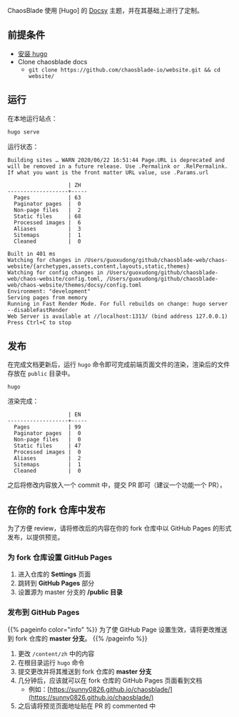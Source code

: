 ChaosBlade 使用 [Hugo] 的 [Docsy](https://www.docsy.dev) 主题，并在其基础上进行了定制。

## 前提条件

- [安装 hugo](https://gohugo.io/getting-started/installing/#fetch-from-github)
- Clone chaosblade docs
  - `git clone https://github.com/chaosblade-io/website.git && cd website/`

## 运行

在本地运行站点：

```bash
hugo serve
```

运行状态：

```shell script
Building sites … WARN 2020/06/22 16:51:44 Page.URL is deprecated and will be removed in a future release. Use .Permalink or .RelPermalink. If what you want is the front matter URL value, use .Params.url

                   | ZH  
-------------------+-----
  Pages            | 63  
  Paginator pages  |  0  
  Non-page files   |  2  
  Static files     | 68  
  Processed images |  6  
  Aliases          |  3  
  Sitemaps         |  1  
  Cleaned          |  0  

Built in 401 ms
Watching for changes in /Users/guoxudong/github/chaosblade-web/chaos-website/{archetypes,assets,content,layouts,static,themes}
Watching for config changes in /Users/guoxudong/github/chaosblade-web/chaos-website/config.toml, /Users/guoxudong/github/chaosblade-web/chaos-website/themes/docsy/config.toml
Environment: "development"
Serving pages from memory
Running in Fast Render Mode. For full rebuilds on change: hugo server --disableFastRender
Web Server is available at //localhost:1313/ (bind address 127.0.0.1)
Press Ctrl+C to stop
```

## 发布

在完成文档更新后，运行 `hugo` 命令即可完成前端页面文件的渲染，渲染后的文件存放在 `public` 目录中。

```shell script
hugo
```

渲染完成：

```shell script
                   | EN  
-------------------+-----
  Pages            | 99  
  Paginator pages  |  0  
  Non-page files   |  0  
  Static files     | 47  
  Processed images |  0  
  Aliases          |  2  
  Sitemaps         |  1  
  Cleaned          |  0  
```

之后将修改内容放入一个 commit 中，提交 PR 即可（建议一个功能一个 PR），

## 在你的 fork 仓库中发布

为了方便 review，请将修改后的内容在你的 fork 仓库中以 GitHub Pages 的形式发布，以提供预览。

### 为 fork 仓库设置 GitHub Pages

1. 进入仓库的 **Settings** 页面
2. 跳转到 **GitHub Pages** 部分
3. 设置源为 master 分支的 **/public 目录**

### 发布到 GitHub Pages

{{% pageinfo color="info" %}}
为了使 GitHub Page 设置生效，请将更改推送到 fork 仓库的 **master 分支**。
{{% /pageinfo %}}

1. 更改 `/content/zh` 中的内容
2. 在根目录运行 `hugo` 命令
3. 提交更改并将其推送到 fork 仓库的 **master 分支**
4. 几分钟后，应该就可以在 fork 仓库的 GitHub Pages 页面看到文档
    - 例如：[https://sunny0826.github.io/chaosblade/](https://sunny0826.github.io/chaosblade/)
5. 之后请将预览页面地址贴在 PR 的 commented 中
